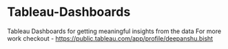 # Tableau-Dashboards
Tableau Dashboards for getting meaningful insights from the data
For more work checkout - https://public.tableau.com/app/profile/deepanshu.bisht
